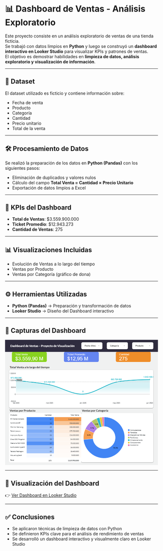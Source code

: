 # 📊 Dashboard de Ventas - Análisis Exploratorio

Este proyecto consiste en un análisis exploratorio de ventas de una tienda ficticia.  
Se trabajó con datos limpios en **Python** y luego se construyó un **dashboard interactivo en Looker Studio** para visualizar KPIs y patrones de ventas.  
El objetivo es demostrar habilidades en **limpieza de datos, análisis exploratorio y visualización de información**.

---

## 📂 Dataset
El dataset utilizado es ficticio y contiene información sobre:
- Fecha de venta  
- Producto  
- Categoría  
- Cantidad  
- Precio unitario  
- Total de la venta  

---

## 🛠 Procesamiento de Datos
Se realizó la preparación de los datos en **Python (Pandas)** con los siguientes pasos:
- Eliminación de duplicados y valores nulos  
- Cálculo del campo **Total Venta = Cantidad × Precio Unitario**  
- Exportación de datos limpios a Excel  

---

## 📌 KPIs del Dashboard
- **Total de Ventas**: $3.559.900.000  
- **Ticket Promedio**: $12.943.273  
- **Cantidad de Ventas**: 275  

---

## 📊 Visualizaciones Incluidas
- Evolución de Ventas a lo largo del tiempo  
- Ventas por Producto  
- Ventas por Categoría (gráfico de dona)  

---

## ⚙️ Herramientas Utilizadas
- **Python (Pandas)** → Preparación y transformación de datos    
- **Looker Studio** → Diseño del Dashboard interactivo  

---

## 📸 Capturas del Dashboard
![Dashboard de Ventas](dashboard_ventas-ProyVisualizacion.png)

---

## 🔗 Visualización del Dashboard
👉 [Ver Dashboard en Looker Studio](https://lookerstudio.google.com/reporting/f8c35eba-5bfa-4dfc-8c0c-6b5752627f7c)

---

## ✅ Conclusiones
- Se aplicaron técnicas de limpieza de datos con Python  
- Se definieron KPIs clave para el análisis de rendimiento de ventas  
- Se desarrolló un dashboard interactivo y visualmente claro en Looker Studio  

 

